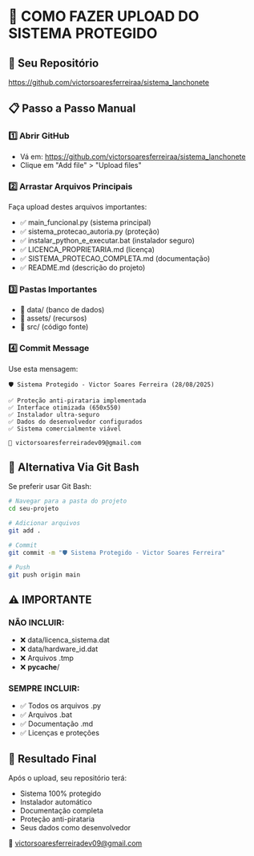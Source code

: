 
# 🚀 COMO FAZER UPLOAD DO SISTEMA PROTEGIDO

## 📂 Seu Repositório
https://github.com/victorsoaresferreiraa/sistema_lanchonete

## 📋 Passo a Passo Manual

### 1️⃣ Abrir GitHub
- Vá em: https://github.com/victorsoaresferreiraa/sistema_lanchonete
- Clique em "Add file" > "Upload files"

### 2️⃣ Arrastar Arquivos Principais
Faça upload destes arquivos importantes:
- ✅ main_funcional.py (sistema principal)
- ✅ sistema_protecao_autoria.py (proteção)
- ✅ instalar_python_e_executar.bat (instalador seguro)
- ✅ LICENCA_PROPRIETARIA.md (licença)
- ✅ SISTEMA_PROTECAO_COMPLETA.md (documentação)
- ✅ README.md (descrição do projeto)

### 3️⃣ Pastas Importantes
- 📁 data/ (banco de dados)
- 📁 assets/ (recursos)
- 📁 src/ (código fonte)

### 4️⃣ Commit Message
Use esta mensagem:
```
🛡️ Sistema Protegido - Victor Soares Ferreira (28/08/2025)

✅ Proteção anti-pirataria implementada
✅ Interface otimizada (650x550)
✅ Instalador ultra-seguro
✅ Dados do desenvolvedor configurados
✅ Sistema comercialmente viável

📧 victorsoaresferreiradev09@gmail.com
```

## 🔧 Alternativa Via Git Bash

Se preferir usar Git Bash:

```bash
# Navegar para a pasta do projeto
cd seu-projeto

# Adicionar arquivos
git add .

# Commit
git commit -m "🛡️ Sistema Protegido - Victor Soares Ferreira"

# Push
git push origin main
```

## ⚠️ IMPORTANTE

### NÃO INCLUIR:
- ❌ data/licenca_sistema.dat
- ❌ data/hardware_id.dat  
- ❌ Arquivos .tmp
- ❌ __pycache__/

### SEMPRE INCLUIR:
- ✅ Todos os arquivos .py
- ✅ Arquivos .bat
- ✅ Documentação .md
- ✅ Licenças e proteções

## 🎯 Resultado Final

Após o upload, seu repositório terá:
- Sistema 100% protegido
- Instalador automático
- Documentação completa
- Proteção anti-pirataria
- Seus dados como desenvolvedor

📧 victorsoaresferreiradev09@gmail.com

